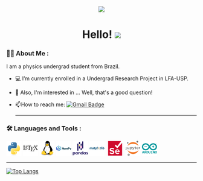 <div id="header" align="center">
  <img src="https://media.giphy.com/media/v1.Y2lkPTc5MGI3NjExZjA4bTU5dWtkeml3bGFqejB3NHpzMGRpOGN2bDZmZXh5dm5zaHF0NSZlcD12MV9pbnRlcm5hbF9naWZfYnlfaWQmY3Q9Zw/L1R1tvI9svkIWwpVYr/giphy.gif" width="400"/>
</div>
<!--<div id="badges" align="center">
  <a href="https://www.linkedin.com/in/henrique-teixeira-64a929119/">
    <img src="https://img.shields.io/badge/LinkedIn-blue?style=for-the-badge&logo=linkedin&logoColor=white" alt="LinkedIn Badge"/>
  </a>
  <a href="your-twitter-URL">
    <img src="https://img.shields.io/badge/Twitter-blue?style=for-the-badge&logo=twitter&logoColor=white" alt="Twitter Badge"/>
  </a>
</div> -->

<h1 align="center">
  Hello!
  <img src="https://media.giphy.com/media/hvRJCLFzcasrR4ia7z/giphy.gif" width="30px"/>
</h1>

### 👨‍🔬 About Me :
I am a physics undergrad student from Brazil.
- 💻 I’m currently enrolled in a Undergrad Research Project in LFA-USP.

- 🔎 Also, I'm interested in ... Well, that's a good question!

- :mailbox:How to reach me: [![Gmail Badge](https://img.shields.io/badge/-Gmail-red?style=flat&logo=Gmail&logoColor=white)](mailto:henriquetx13@gmail.com)


  ---

### :hammer_and_wrench: Languages and Tools :
<div>
  <img src="https://github.com/devicons/devicon/blob/master/icons/python/python-original.svg" width="40" height="40"/>
  <img src="https://github.com/devicons/devicon/blob/master/icons/latex/latex-original.svg" width="40" height="40"/>
  <img src="https://github.com/devicons/devicon/blob/master/icons/linux/linux-original.svg" width="40" height="40"/>
  <img src="https://github.com/devicons/devicon/blob/master/icons/numpy/numpy-original-wordmark.svg" width="40" height="40"/>
  <img src="https://github.com/devicons/devicon/blob/master/icons/pandas/pandas-original-wordmark.svg" width="40" height="40"/>
  <img src="https://github.com/devicons/devicon/blob/master/icons/matplotlib/matplotlib-original-wordmark.svg" title="HTML5" alt="HTML" width="40" height="40"/>&nbsp;
  <img src="https://github.com/devicons/devicon/blob/master/icons/selenium/selenium-original.svg" title="HTML5" alt="HTML" width="40" height="40"/>&nbsp;
  <img src="https://github.com/devicons/devicon/blob/master/icons/jupyter/jupyter-original-wordmark.svg" width="40" height="40"/>
  <img src="https://github.com/devicons/devicon/blob/master/icons/arduino/arduino-original-wordmark.svg" width="40" height="40"/>

  </div>
  
---

[![Top Langs](https://github-readme-stats.vercel.app/api/top-langs/?username=physicist155&layout=compact&theme=vision-friendly-dark)](https://github.com/anuraghazra/github-readme-stats)

  
